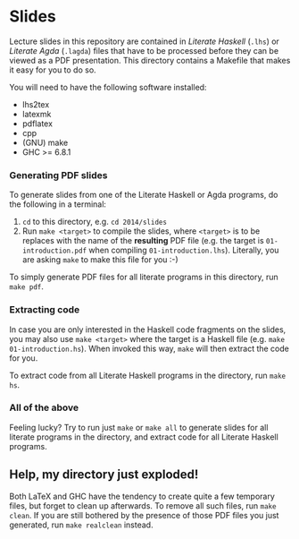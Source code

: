 # Slides

Lecture slides in this repository are contained in *Literate Haskell* (`.lhs`) or *Literate Agda* (`.lagda`) files that have to be processed before they can be viewed as a PDF presentation. This directory contains a Makefile that makes it easy for you to do so.

You will need to have the following software installed:

* lhs2tex
* latexmk
* pdflatex
* cpp
* (GNU) make
* GHC >= 6.8.1

### Generating PDF slides
To generate slides from one of the Literate Haskell or Agda programs, do the following in a terminal:

1. `cd` to this directory, e.g. `cd 2014/slides`
2. Run `make <target>` to compile the slides, where `<target>` is to be replaces with the name of the **resulting** PDF file (e.g. the target is `01-introduction.pdf` when compiling `01-introduction.lhs`). Literally, you are asking `make` to make this file for you :-)

To simply generate PDF files for all literate programs in this directory, run `make pdf`.

### Extracting code
In case you are only interested in the Haskell code fragments on the slides, you may also use `make <target>` where the target is a Haskell file (e.g. `make 01-introduction.hs`). When invoked this way, `make` will then extract the code for you.

To extract code from all Literate Haskell programs in the directory, run `make hs`.

### All of the above
Feeling lucky? Try to run just `make` or `make all` to generate slides for all literate programs in the directory, and extract code for all Literate Haskell programs.

## Help, my directory just exploded!
Both LaTeX and GHC have the tendency to create quite a few temporary files, but forget to clean up afterwards. To remove all such files, run `make clean`. If you are still bothered by the presence of those PDF files you just generated, run `make realclean` instead.

